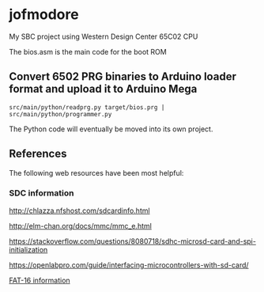 # jofmodore
My SBC project using Western Design Center 65C02 CPU

The bios.asm is the main code for the boot ROM

## Convert 6502 PRG binaries to Arduino loader format and upload it to Arduino Mega
`src/main/python/readprg.py target/bios.prg | src/main/python/programmer.py`

The Python code will eventually be moved into its own project.

## References

The following web resources have been most helpful:

### SDC information

http://chlazza.nfshost.com/sdcardinfo.html

http://elm-chan.org/docs/mmc/mmc_e.html

https://stackoverflow.com/questions/8080718/sdhc-microsd-card-and-spi-initialization

https://openlabpro.com/guide/interfacing-microcontrollers-with-sd-card/

[FAT-16 information](https://www.analog.com/media/en/technical-documentation/application-notes/ee_329_rev1.pdf)